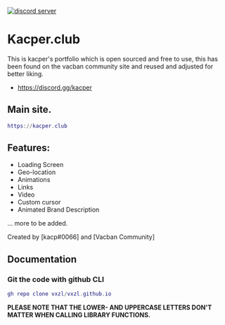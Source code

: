 [![discord server](https://i.ibb.co/M5VtTzF/R-4.jpg)](https://discord.gg/kacper)

# Kacper.club

This is kacper's portfolio which is open sourced and free to use, this has been found on the vacban community site and reused and adjusted for better liking.

- https://discord.gg/kacper


## Main site.
```lua
https://kacper.club
```

## Features:
- Loading Screen
- Geo-location
- Animations
- Links
- Video
- Custom cursor
- Animated Brand Description

... more to be added.

Created by [kacp#0066] and [Vacban Community]

## Documentation

### Git the code with github CLI
```lua
gh repo clone vxzl/vxzl.github.io
```

**PLEASE NOTE THAT THE LOWER- AND UPPERCASE LETTERS DON'T MATTER WHEN CALLING LIBRARY FUNCTIONS.**